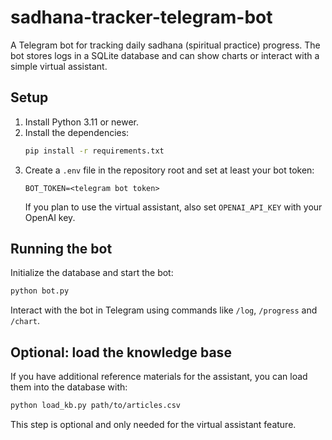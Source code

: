 # sadhana-tracker-telegram-bot

A Telegram bot for tracking daily sadhana (spiritual practice) progress. The bot stores logs in a SQLite database and can show charts or interact with a simple virtual assistant.

## Setup

1. Install Python 3.11 or newer.
2. Install the dependencies:
   ```bash
   pip install -r requirements.txt
   ```
3. Create a `.env` file in the repository root and set at least your bot token:
   ```
   BOT_TOKEN=<telegram bot token>
   ```
   If you plan to use the virtual assistant, also set `OPENAI_API_KEY` with your OpenAI key.

## Running the bot

Initialize the database and start the bot:
```bash
python bot.py
```
Interact with the bot in Telegram using commands like `/log`, `/progress` and `/chart`.

## Optional: load the knowledge base

If you have additional reference materials for the assistant, you can load them into the database with:
```bash
python load_kb.py path/to/articles.csv
```
This step is optional and only needed for the virtual assistant feature.
